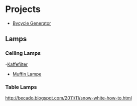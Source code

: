 # Projects #

- [Bycycle Generator](http://www.supermagnete.de/project459)

## Lamps ##

### Ceiling Lamps ###

-[Kaffefilter](http://modernjanedesign.blogspot.com/2011/12/diy-zorb-reveal.html)

- [Muffin Lampe](http://www.youtube.com/watch?feature=player_embedded&v=lLiNFEJ9Y9o)

### Table Lamps ###

http://becado.blogspot.com/2011/11/snow-white-how-to.html
